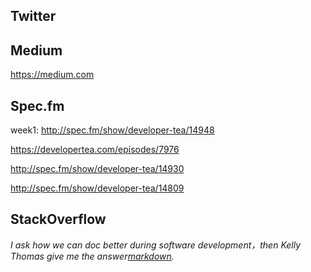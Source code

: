 
Twitter
----------------------------------------




Medium
----------------------------------------
https://medium.com



Spec.fm
--------------------

week1:
http://spec.fm/show/developer-tea/14948

https://developertea.com/episodes/7976

http://spec.fm/show/developer-tea/14930

http://spec.fm/show/developer-tea/14809



StackOverflow
----------------------------------------

*I ask how we can doc better during software development，then Kelly Thomas give me the answer[markdown](http://programmers.stackexchange.com/questions/290186/how-to-use-a-good-documentation-tool-to-explain-code-writing-process/290188#290188).*
